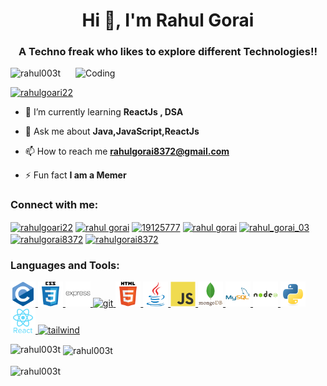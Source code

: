 

<h1 align="center">Hi 👋, I'm Rahul Gorai</h1>	
<h3 align="center">A Techno freak who likes to explore different Technologies!!</h3>	
<img align="right" alt="Coding" width="400" src="https://images.squarespace-cdn.com/content/v1/5769fc401b631bab1addb2ab/1541580611624-TE64QGKRJG8SWAIUS7NS/ke17ZwdGBToddI8pDm48kPoswlzjSVMM-SxOp7CV59BZw-zPPgdn4jUwVcJE1ZvWQUxwkmyExglNqGp0IvTJZamWLI2zvYWH8K3-s_4yszcp2ryTI0HqTOaaUohrI8PI6FXy8c9PWtBlqAVlUS5izpdcIXDZqDYvprRqZ29Pw0o/coding-freak.gif">	


<p align="left"> <img src="https://komarev.com/ghpvc/?username=rahul003t&label=Profile%20views&color=0e75b6&style=flat" alt="rahul003t" /> </p>	

<p align="left"> <a href="https://twitter.com/rahulgoari22" target="blank"><img src="https://img.shields.io/twitter/follow/rahulgoari22?logo=twitter&style=for-the-badge" alt="rahulgoari22" /></a> </p>	

- 🌱 I’m currently learning **ReactJs , DSA**	

- 💬 Ask me about **Java,JavaScript,ReactJs**	

- 📫 How to reach me **rahulgorai8372@gmail.com**	

- ⚡ Fun fact **I am a Memer**	

<h3 align="left">Connect with me:</h3>	
<p align="left">	
<a href="https://twitter.com/rahulgoari22" target="blank"><img align="center" src="https://raw.githubusercontent.com/rahuldkjain/github-profile-readme-generator/master/src/images/icons/Social/twitter.svg" alt="rahulgoari22" height="30" width="40" /></a>	
<a href="https://linkedin.com/in/rahul gorai" target="blank"><img align="center" src="https://raw.githubusercontent.com/rahuldkjain/github-profile-readme-generator/master/src/images/icons/Social/linked-in-alt.svg" alt="rahul gorai" height="30" width="40" /></a>	
<a href="https://stackoverflow.com/users/19125777" target="blank"><img align="center" src="https://raw.githubusercontent.com/rahuldkjain/github-profile-readme-generator/master/src/images/icons/Social/stack-overflow.svg" alt="19125777" height="30" width="40" /></a>	
<a href="https://fb.com/rahul gorai" target="blank"><img align="center" src="https://raw.githubusercontent.com/rahuldkjain/github-profile-readme-generator/master/src/images/icons/Social/facebook.svg" alt="rahul gorai" height="30" width="40" /></a>	
<a href="https://instagram.com/rahul_gorai_03" target="blank"><img align="center" src="https://raw.githubusercontent.com/rahuldkjain/github-profile-readme-generator/master/src/images/icons/Social/instagram.svg" alt="rahul_gorai_03" height="30" width="40" /></a>	
<a href="https://www.leetcode.com/rahulgorai8372" target="blank"><img align="center" src="https://raw.githubusercontent.com/rahuldkjain/github-profile-readme-generator/master/src/images/icons/Social/leet-code.svg" alt="rahulgorai8372" height="30" width="40" /></a>	
<a href="https://auth.geeksforgeeks.org/user/rahulgorai8372" target="blank"><img align="center" src="https://raw.githubusercontent.com/rahuldkjain/github-profile-readme-generator/master/src/images/icons/Social/geeks-for-geeks.svg" alt="rahulgorai8372" height="30" width="40" /></a>	
</p>	

<h3 align="left">Languages and Tools:</h3>	
<p align="left"> <a href="https://www.cprogramming.com/" target="_blank" rel="noreferrer"> <img src="https://raw.githubusercontent.com/devicons/devicon/master/icons/c/c-original.svg" alt="c" width="40" height="40"/> </a> <a href="https://www.w3schools.com/css/" target="_blank" rel="noreferrer"> <img src="https://raw.githubusercontent.com/devicons/devicon/master/icons/css3/css3-original-wordmark.svg" alt="css3" width="40" height="40"/> </a> <a href="https://expressjs.com" target="_blank" rel="noreferrer"> <img src="https://raw.githubusercontent.com/devicons/devicon/master/icons/express/express-original-wordmark.svg" alt="express" width="40" height="40"/> </a> <a href="https://git-scm.com/" target="_blank" rel="noreferrer"> <img src="https://www.vectorlogo.zone/logos/git-scm/git-scm-icon.svg" alt="git" width="40" height="40"/> </a> <a href="https://www.w3.org/html/" target="_blank" rel="noreferrer"> <img src="https://raw.githubusercontent.com/devicons/devicon/master/icons/html5/html5-original-wordmark.svg" alt="html5" width="40" height="40"/> </a> <a href="https://www.java.com" target="_blank" rel="noreferrer"> <img src="https://raw.githubusercontent.com/devicons/devicon/master/icons/java/java-original.svg" alt="java" width="40" height="40"/> </a> <a href="https://developer.mozilla.org/en-US/docs/Web/JavaScript" target="_blank" rel="noreferrer"> <img src="https://raw.githubusercontent.com/devicons/devicon/master/icons/javascript/javascript-original.svg" alt="javascript" width="40" height="40"/> </a> <a href="https://www.mongodb.com/" target="_blank" rel="noreferrer"> <img src="https://raw.githubusercontent.com/devicons/devicon/master/icons/mongodb/mongodb-original-wordmark.svg" alt="mongodb" width="40" height="40"/> </a> <a href="https://www.mysql.com/" target="_blank" rel="noreferrer"> <img src="https://raw.githubusercontent.com/devicons/devicon/master/icons/mysql/mysql-original-wordmark.svg" alt="mysql" width="40" height="40"/> </a> <a href="https://nodejs.org" target="_blank" rel="noreferrer"> <img src="https://raw.githubusercontent.com/devicons/devicon/master/icons/nodejs/nodejs-original-wordmark.svg" alt="nodejs" width="40" height="40"/> </a> <a href="https://www.python.org" target="_blank" rel="noreferrer"> <img src="https://raw.githubusercontent.com/devicons/devicon/master/icons/python/python-original.svg" alt="python" width="40" height="40"/> </a> <a href="https://reactjs.org/" target="_blank" rel="noreferrer"> <img src="https://raw.githubusercontent.com/devicons/devicon/master/icons/react/react-original-wordmark.svg" alt="react" width="40" height="40"/> </a> <a href="https://tailwindcss.com/" target="_blank" rel="noreferrer"> <img src="https://www.vectorlogo.zone/logos/tailwindcss/tailwindcss-icon.svg" alt="tailwind" width="40" height="40"/> </a> </p>	

<p><img align="left" src="https://github-readme-stats.vercel.app/api/top-langs?username=rahul003t&show_icons=true&locale=en&layout=compact" alt="rahul003t" /></p>	

<p>&nbsp;<img align="center" src="https://github-readme-stats.vercel.app/api?username=rahul003t&show_icons=true&locale=en" alt="rahul003t" /></p>	

<p><img align="center" src="https://github-readme-streak-stats.herokuapp.com/?user=rahul003t&" alt="rahul003t" /></p>	

 

